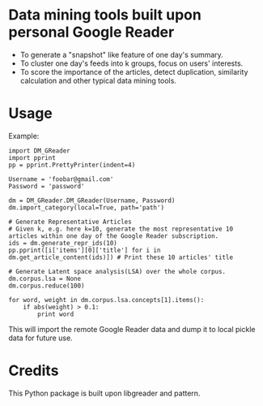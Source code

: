 Data mining tools built upon personal Google Reader
==========

* To generate a "snapshot" like feature of one day's summary.
* To cluster one day's feeds into k groups, focus on users' interests.
* To score the importance of the articles, detect duplication, similarity calculation and other typical data mining tools.



Usage
==========

Example:

    import DM_GReader
    import pprint
    pp = pprint.PrettyPrinter(indent=4)

    Username = 'foobar@gmail.com'
    Password = 'password'

    dm = DM_GReader.DM_GReader(Username, Password)
    dm.import_category(local=True, path='path')

    # Generate Representative Articles
    # Given k, e.g. here k=10, generate the most representative 10 articles within one day of the Google Reader subscription.
    ids = dm.generate_repr_ids(10)
    pp.pprint([i['items'][0]['title'] for i in dm.get_article_content(ids)]) # Print these 10 articles' title

    # Generate Latent space analysis(LSA) over the whole corpus.
    dm.corpus.lsa = None
    dm.corpus.reduce(100)

    for word, weight in dm.corpus.lsa.concepts[1].items():
        if abs(weight) > 0.1:
            print word


This will import the remote Google Reader data and dump it to local pickle data for future use.



Credits
==========

This Python package is built upon libgreader and pattern.
